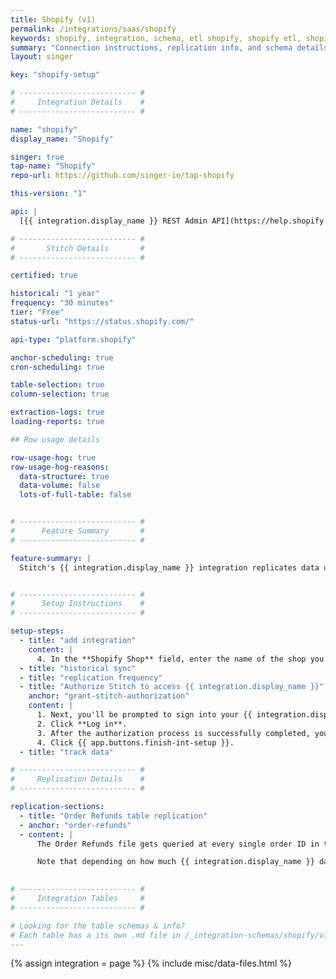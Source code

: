 ```yaml
---
title: Shopify (v1)
permalink: /integrations/saas/shopify
keywords: shopify, integration, schema, etl shopify, shopify etl, shopify schema
summary: "Connection instructions, replication info, and schema details for Stitch's Shopify integration."
layout: singer

key: "shopify-setup"

# -------------------------- #
#     Integration Details    #
# -------------------------- #

name: "shopify"
display_name: "Shopify"

singer: true
tap-name: "Shopify"
repo-url: https://github.com/singer-io/tap-shopify

this-version: "1"

api: |
  [{{ integration.display_name }} REST Admin API](https://help.shopify.com/en/api/reference){:target="new"}

# -------------------------- #
#       Stitch Details       #
# -------------------------- #

certified: true

historical: "1 year"
frequency: "30 minutes"
tier: "Free"
status-url: "https://status.shopify.com/"

api-type: "platform.shopify"

anchor-scheduling: true
cron-scheduling: true

table-selection: true
column-selection: true

extraction-logs: true
loading-reports: true

## Row usage details

row-usage-hog: true
row-usage-hog-reasons:
  data-structure: true
  data-volume: false
  lots-of-full-table: false


# -------------------------- #
#      Feature Summary       #
# -------------------------- #

feature-summary: |
  Stitch's {{ integration.display_name }} integration replicates data using the {{ integration.api | flatify | strip }}. Refer to the [Schema](#schema) section for a list of objects available for replication.


# -------------------------- #
#      Setup Instructions    #
# -------------------------- #

setup-steps:
  - title: "add integration"
    content: |
      4. In the **Shopify Shop** field, enter the name of the shop you want to connect to Stitch. For example: If the shop URL was `stitch-data.shopify.com`, you'd enter `stitch-data` into this field. 
  - title: "historical sync"
  - title: "replication frequency"
  - title: "Authorize Stitch to access {{ integration.display_name }}"
    anchor: "grant-stitch-authorization"
    content: |
      1. Next, you'll be prompted to sign into your {{ integration.display_name }} account. Enter your {{ integration.display_name }} credentials.
      2. Click **Log in**.
      3. After the authorization process is successfully completed, you'll be directed back to Stitch.
      4. Click {{ app.buttons.finish-int-setup }}.
  - title: "track data"

# -------------------------- #
#     Replication Details    #
# -------------------------- #

replication-sections:  
  - title: "Order Refunds table replication"
  - anchor: "order-refunds"
  - content: |
      The Order Refunds file gets queried at every single order ID in the table. If you have this table selected for replication, the process can potentially be very slow depending on how many refunds exist in the table. With Stich's replication process, this could cause other tables to not be replicated for days to weeks at a time. To ensure timely replications of your other selected tables, consider creating a separate integration for only the Order Refunds table.

      Note that depending on how much {{ integration.display_name }} data you have, creating a separate integration for your Order Refunds table may negatively affect your API quota.
      

# -------------------------- #
#     Integration Tables     #
# -------------------------- #

# Looking for the table schemas & info?
# Each table has a its own .md file in /_integration-schemas/shopify/v1
---
```

{% assign integration = page %}
{% include misc/data-files.html %}